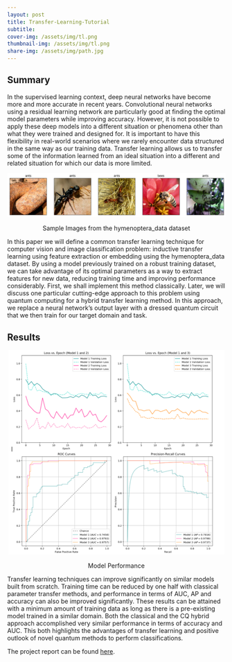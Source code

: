 ```yaml
---
layout: post
title: Transfer-Learning-Tutorial
subtitle: 
cover-img: /assets/img/tl.png
thumbnail-img: /assets/img/tl.png
share-img: /assets/img/path.jpg
---
```


## Summary

In the supervised learning context, deep neural networks have become more and more accurate in recent years. Convolutional neural networks using a residual learning network are particularly good at finding the optimal model parameters while improving accuracy. However, it is not possible to apply these deep models into a different situation or phenomena other than what they were trained and designed for. It is important to have this flexibility in real-world scenarios where we rarely encounter data structured in the same way as our training data. Transfer learning allows us to transfer some of the information learned from an ideal situation into a different and related situation for which our data is more limited.

<div align="center">
<img src="https://raw.githubusercontent.com/yuanfeng2/yuanfeng2.github.io/master/assets/img/ant.png" >
  <p>Sample Images from the hymenoptera_data dataset</p>
</div>


In this paper we will define a common transfer learning technique for computer vision and image classification problem: inductive transfer learning using feature extraction or embedding using the hymenoptera_data dataset. By using a model previously trained on a robust training dataset, we can take advantage of its optimal parameters as a way to extract features for new data, reducing training time and improving performance considerably. First, we shall implement this method classically. Later, we will discuss one particular cutting-edge approach to this problem using quantum computing for a hybrid transfer learning method. In this approach, we replace a neural network’s output layer with a dressed quantum circuit that we then train for our target domain and task.

## Results

<div align="center">
<img src="https://raw.githubusercontent.com/yuanfeng2/yuanfeng2.github.io/master/assets/img/re.png" >
  <p>Model Performance</p>
</div>

Transfer learning techniques can improve significantly on similar models built from scratch. Training time can be reduced by one half with classical parameter transfer methods, and performance in terms of AUC, AP and accuracy can also be improved significantly. These results can be attained with a minimum amount of training data as long as there is a pre-existing model trained in a similar domain. Both the classical and the CQ hybrid approach accomplished very similar performance in terms of accuracy and AUC. This both highlights the advantages of transfer learning and positive outlook of novel quantum methods to perform classifications. 

The project report can be found [here](https://github.com/yuanfeng2/Transfer_Learning_Tutorial).
